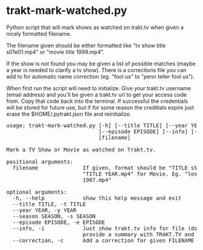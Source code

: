 # trakt-mark-watched.py
Python script that will mark shows as watched on trakt.tv when given a nicely formatted filename.

The filename given should be either formatted like "tv show title s01e01.mp4" or "movie title 1999.mp4".

If the show is not found you may be given a list of possible matches (maybe a year is needed to clarify a tv show).
There is a corrections file you can add to for automatic name correction (eg. "fool us" to "penn teller fool us").

When first run the script will need to initialize. Give your trakt.tv username (email address) and you'll be given a trakt.tv url to get your access code from. Copy that code back into the terminal. If successful the credentials will be stored for future use, but if for some reason the creditials expire just erase the $HOME/.pytrakt.json file and reinitialize.
 
<pre>
usage: trakt-mark-watched.py [-h] [--title TITLE] [--year YEAR] [--season SEASON]
                             [--episode EPISODE] [--info] [--correction]
                             [filename]

Mark a TV Show or Movie as watched on Trakt.tv.

positional arguments:
  filename              If given, format should be "TITLE sSEASONeEPISODE.mp4" for TV, or
                        "TITLE YEAR.mp4" for Movie. Eg. "lost s01e01.mp4" or "the lost boys
                        1987.mp4"

optional arguments:
  -h, --help            show this help message and exit
  --title TITLE, -t TITLE
  --year YEAR, -y YEAR
  --season SEASON, -s SEASON
  --episode EPISODE, -e EPISODE
  --info, -i            Just show trakt.tv info for file (don't mark anything). Will
                        provide a summary with TRAKT.TV and IMDB.COM urls if available.
  --correction, -c      Add a correction for given FILENAME or TITLE.
</pre>
